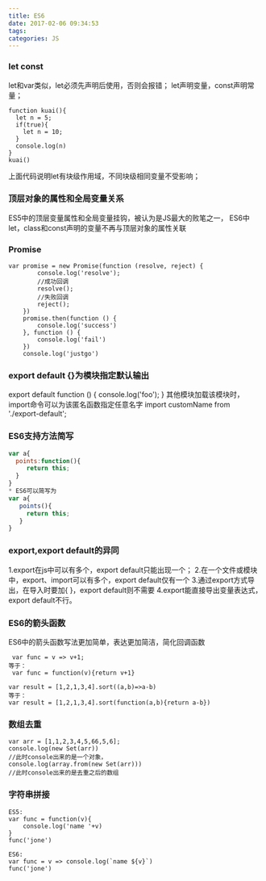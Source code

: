```yaml
---
title: ES6
date: 2017-02-06 09:34:53
tags:
categories: JS
---
```


### let  const
let和var类似，let必须先声明后使用，否则会报错；
let声明变量，const声明常量；
```
function kuai(){
  let n = 5;
  if(true){
    let n = 10;
  }
  console.log(n)
}
kuai()
```
上面代码说明let有块级作用域，不同块级相同变量不受影响；

### 顶层对象的属性和全局变量关系
ES5中的顶层变量属性和全局变量挂钩，被认为是JS最大的败笔之一，
ES6中let，class和const声明的变量不再与顶层对象的属性关联


### Promise
```
var promise = new Promise(function (resolve, reject) {
        console.log('resolve');
		//成功回调
        resolve();
		//失败回调
		reject();
    })
    promise.then(function () {
        console.log('success')
    }, function () {
        console.log('fail')
    })
    console.log('justgo')
```

### export default {}为模块指定默认输出
export default function () {
  console.log('foo');
}
其他模块加载该模块时，import命令可以为该匿名函数指定任意名字
import customName from './export-default';

### ES6支持方法简写
```javascript
var a{
  points:function(){
     return this;
  }
}
* ES6可以简写为
var a{
   points(){
     return this;
   }
}
```

### export,export default的异同
1.export在js中可以有多个，export default只能出现一个；
2.在一个文件或模块中，export、import可以有多个，export default仅有一个
3.通过export方式导出，在导入时要加{ }，export default则不需要
4.export能直接导出变量表达式，export default不行。

### ES6的箭头函数
ES6中的箭头函数写法更加简单，表达更加简洁，简化回调函数
```
 var func = v => v+1;
等于：
 var func = function(v){return v+1}

var result = [1,2,1,3,4].sort((a,b)=>a-b)
等于：
var result = [1,2,1,3,4].sort(function(a,b){return a-b})
```

### 数组去重
```
var arr = [1,1,2,3,4,5,66,5,6];
console.log(new Set(arr))
//此时console出来的是一个对象，
console.log(array.from(new Set(arr)))
//此时console出来的是去重之后的数组
```

### 字符串拼接
```
ES5:
var func = function(v){
	console.log('name '+v)
}
func('jone')

ES6:
var func = v => console.log(`name ${v}`)
func('jone')
```

